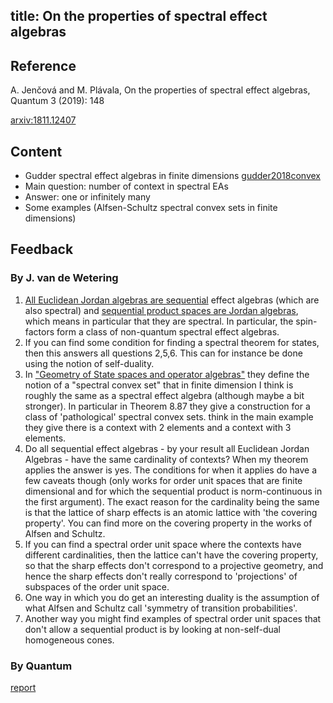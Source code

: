 title: On the properties of spectral effect algebras
---

## Reference

A. Jenčová and M. Plávala, On the properties of spectral effect algebras, Quantum 3 (2019): 148


[arxiv:1811.12407](https://arxiv.org/abs/1811.12407)


## Content

* Gudder spectral effect algebras in finite dimensions  [gudder2018convex](gudder2018convex)  
* Main question: number of context in spectral EAs    
* Answer: one or infinitely many
* Some examples (Alfsen-Schultz spectral convex sets in finite dimensions)

## Feedback

### By J. van de Wetering

1. [All Euclidean Jordan algebras are sequential](wetering2018three) effect algebras (which are also spectral) and 
[sequential product spaces are Jordan algebras](wetering2018sequential), which means in particular that they are spectral. In particular, the spin-factors form a class of non-quantum spectral effect algebras.
1. If you can find some condition for finding a spectral theorem for states, then this answers all questions 2,5,6. This can for
instance be done using the notion of self-duality.
1.  In ["Geometry of State spaces and operator algebras"](BOOK_alfsen2003geometry) they define the notion of a "spectral convex set" that in finite dimension I think is roughly the same as a spectral effect algebra (although maybe a bit stronger). In particular in Theorem 8.87 they give a construction for a class of 'pathological' spectral convex sets.  think in the main example they give there is a context with 2 elements and a context with 3 elements.
1. Do all sequential effect algebras - by your result all Euclidean Jordan Algebras - have the same cardinality of contexts? 
When my theorem applies the answer is yes. The conditions for when it applies do have a few caveats though (only works for order unit spaces that are finite dimensional and for which the sequential product is norm-continuous in the first argument). The exact reason for the cardinality being the same is that the lattice of sharp effects is an atomic lattice with 'the covering property'. You can find more on the covering property in the works of Alfsen and Schultz.
1. If you can find a spectral order unit space where the contexts have different cardinalities, then the lattice can't have the covering property, so that the sharp effects don't correspond to a projective geometry, and hence the sharp effects don't really correspond to 'projections' of subspaces of the order unit space.
1. One way in which you do get an interesting duality is the assumption of what Alfsen and Schultz call 'symmetry of transition probabilities'. 
1. Another way you might find examples of spectral order unit spaces that don't allow a sequential product is by looking at non-self-dual homogeneous cones.

### By Quantum

[report](jencova2019onthe/report.pdf)

